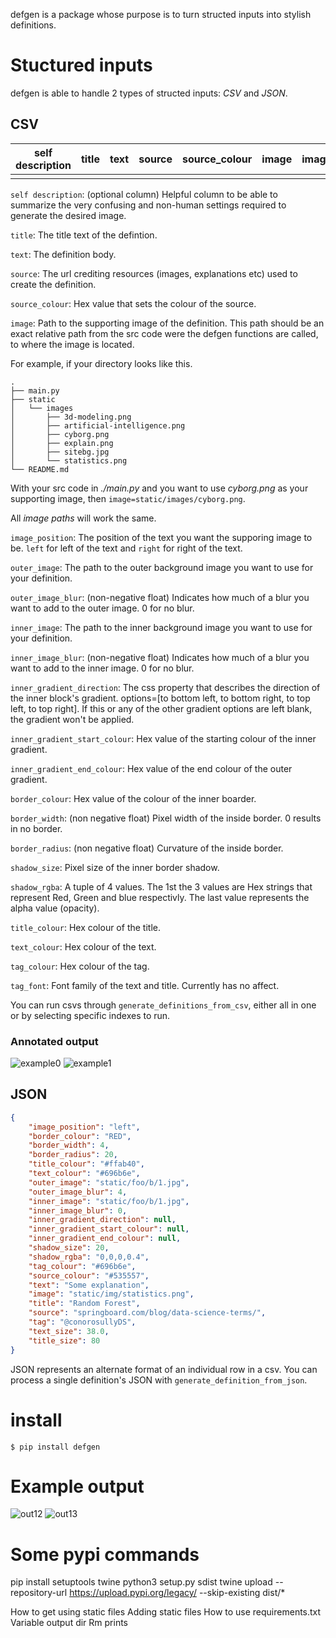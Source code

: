 defgen is a package whose purpose is to turn structed inputs into stylish definitions.

# Stuctured inputs

defgen is able to handle 2 types of structed inputs: _CSV_ and _JSON_.

## CSV

| self description | title | text | source | source_colour | image | image_position | outer_image | outer_image_blur | inner_image | inner_image_blur | inner_gradient_direction | inner_gradient_start_colour | inner_gradient_end_colour | border_colour | border_width | border_radius | shadow_size | shadow_rgba | title_colour | text_colour | tag_colour | tag | font |
|------------------|-------|------|--------|---------------|-------|----------------|-------------|------------------|-------------|------------------|--------------------------|-----------------------------|---------------------------|---------------|--------------|---------------|-------------|-------------|--------------|-------------|------------|-----|------|
|                  |       |      |        |               |       |                |             |                  |             |                  |                          |                             |                           |               |              |               |             |             |              |             |            |     |      |

`self description`: (optional column) Helpful column to be able to summarize the very confusing and non-human settings required to generate the desired image.

`title`: The title text of the defintion.

`text`: The definition body.

`source`: The url crediting resources (images, explanations etc) used to create the definition.

`source_colour`: Hex value that sets the colour of the source.

`image`: Path to the supporting image of the definition. This path should be an exact relative path from the src code were the defgen functions are called, to where the image is located.

For example, if your directory looks like this.

```
.
├── main.py
├── static
│   └── images
│       ├── 3d-modeling.png
│       ├── artificial-intelligence.png
│       ├── cyborg.png
│       ├── explain.png
│       ├── sitebg.jpg
│       └── statistics.png
└── README.md
```

With your src code in _./main.py_ and you want to use _cyborg.png_ as your supporting image, then `image=static/images/cyborg.png`.

All _image paths_ will work the same.

`image_position`: The position of the text you want the supporing image to be. `left` for left of the text and `right` for right of the text.

`outer_image`: The path to the outer background image you want to use for your definition.

`outer_image_blur`: (non-negative float) Indicates how much of a blur you want to add to the outer image. 0 for no blur.

`inner_image`: The path to the inner background image you want to use for your definition.

`inner_image_blur`: (non-negative float) Indicates how much of a blur you want to add to the inner image. 0 for no blur.

`inner_gradient_direction`: The css property that describes the direction of the inner block's gradient. options=[to bottom left, to bottom right, to top left, to top right]. If this or any of the other gradient options are left blank, the gradient won't be applied.

`inner_gradient_start_colour`: Hex value of the starting colour of the inner gradient.

`inner_gradient_end_colour`: Hex value of the end colour of the outer gradient.

`border_colour`: Hex value of the colour of the inner boarder.

`border_width`: (non negative float) Pixel width of the inside border. 0 results in no border.

`border_radius`: (non negative float) Curvature of the inside border.

`shadow_size`: Pixel size of the inner border shadow.

`shadow_rgba`: A tuple of 4 values. The 1st the 3 values are Hex strings that represent Red, Green and blue respectivly. The last value represents the alpha value (opacity).

`title_colour`: Hex colour of the title.

`text_colour`: Hex colour of the text.

`tag_colour`: Hex colour of the tag.

`tag_font`: Font family of the text and title. Currently has no affect.

You can run csvs through `generate_definitions_from_csv`, either all in one or by selecting specific indexes to run.

### Annotated output

![example0](https://user-images.githubusercontent.com/41017214/110367093-e785a800-804f-11eb-9cab-9164e31254be.jpg)
![example1](https://user-images.githubusercontent.com/41017214/110368021-210ae300-8051-11eb-947e-73c477a69543.jpg)


## JSON

```JSON
{
    "image_position": "left",
    "border_colour": "RED",
    "border_width": 4,
    "border_radius": 20,
    "title_colour": "#ffab40",
    "text_colour": "#696b6e",
    "outer_image": "static/foo/b/1.jpg",
    "outer_image_blur": 4,
    "inner_image": "static/foo/b/1.jpg",
    "inner_image_blur": 0,
    "inner_gradient_direction": null,
    "inner_gradient_start_colour": null,
    "inner_gradient_end_colour": null,
    "shadow_size": 20,
    "shadow_rgba": "0,0,0,0.4",
    "tag_colour": "#696b6e",
    "source_colour": "#535557",
    "text": "Some explanation",
    "image": "static/img/statistics.png",
    "title": "Random Forest",
    "source": "springboard.com/blog/data-science-terms/",
    "tag": "@conorosullyDS",
    "text_size": 38.0,
    "title_size": 80
}
```

JSON represents an alternate format of an individual row in a csv. You can process a single definition's JSON with `generate_definition_from_json`.

# install
```
$ pip install defgen
```

# Example output
![out12](https://user-images.githubusercontent.com/41017214/109725016-313a4280-7bb9-11eb-91fb-8389f41eae44.jpg)
![out13](https://user-images.githubusercontent.com/41017214/109725093-4a42f380-7bb9-11eb-80c2-7a572e35ac53.jpg)

# Some pypi commands

pip install setuptools twine
python3 setup.py sdist
twine upload --repository-url https://upload.pypi.org/legacy/ --skip-existing dist/*

How to get using static files
Adding static files
How to use requirements.txt
Variable output dir
Rm prints
